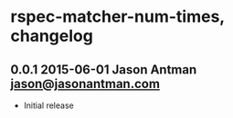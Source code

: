 # rspec-matcher-num-times, changelog

## 0.0.1 2015-06-01 Jason Antman <jason@jasonantman.com>

* Initial release
